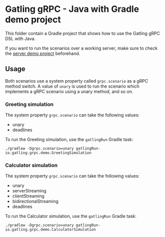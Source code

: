 # Gatling gRPC - Java with Gradle demo project

This folder contain a Gradle project that shows how to use the Gatling gRPC DSL with Java.

If you want to run the scenarios over a working server, make sure to check the [server demo project](../../server)
beforehand.

## Usage

Both scenarios use a system property called `grpc.scenario` as a gRPC method switch. A value of `unary` is used to run
the scenario which implements a gRPC scenario using a unary method, and so on.

### Greeting simulation

The system property `grpc.scenario` can take the following values:

- unary
- deadlines

To run the Greeting simulation, use the `gatlingRun` Gradle task:

```console
./gradlew -Dgrpc.scenario=unary gatlingRun-io.gatling.grpc.demo.GreetingSimulation    
```

### Calculator simulation

The system property `grpc.scenario` can take the following values:

- unary
- serverStreaming
- clientStreaming
- bidirectionalStreaming
- deadlines

To run the Calculator simulation, use the `gatlingRun` Gradle task:

```console
./gradlew -Dgrpc.scenario=unary gatlingRun-io.gatling.grpc.demo.CalculatorSimulation    
```

